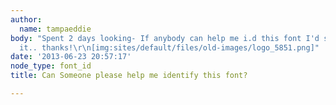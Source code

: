 ```yaml
---
author:
  name: tampaeddie
body: "Spent 2 days looking- If anybody can help me i.d this font I'd sure apprecite
  it.. thanks!\r\n[img:sites/default/files/old-images/logo_5851.png]"
date: '2013-06-23 20:57:17'
node_type: font_id
title: Can Someone please help me identify this font?

---
```

